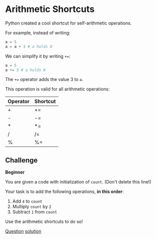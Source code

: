 # Arithmetic Shortcuts

Python created a cool shortcut for self-arithmetic operations.

For example, instead of writing:

```python
a = 5
a = a + 3 # a holds 8
```

We can simplify it by writing `+=`:

```python
a = 5
a += 3 # a holds 8
```

The `+=` operator adds the value 3 to `a`.

This operation is valid for all arithmetic operations:

| Operator | Shortcut |
|----------|----------|
| + | += |
| - | -= |
| * | *= |
| / | /= |
| % | %= |

## Challenge

**Beginner**

You are given a code with initialization of `count`. (Don't delete this line!)

Your task is to add the following operations, **in this order**:

1. Add `4` to `count`
2. Multiply `count` by `2`
3. Subtract `1` from `count`

Use the arithmetic shortcuts to do so!  

[Question](q.py) [solution](solution.py)